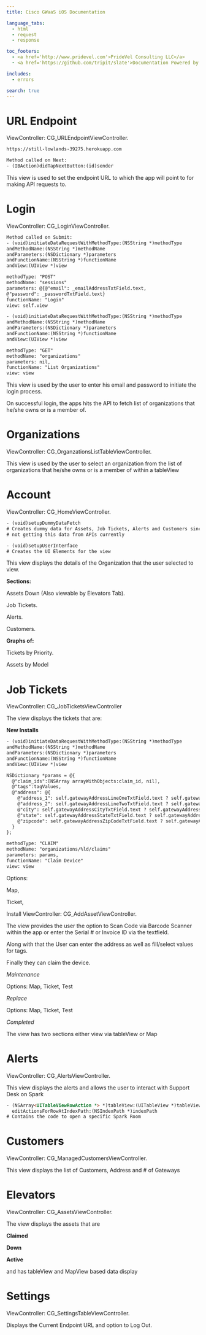 ```yaml
---
title: Cisco GWaaS iOS Documentation

language_tabs:
  - html
  - request
  - response

toc_footers:
  - <a href='http://www.pridevel.com'>PrideVel Consulting LLC</a>
  - <a href='https://github.com/tripit/slate'>Documentation Powered by Slate</a>

includes:
  - errors

search: true
---
```


# URL Endpoint

ViewController: CG_URLEndpointViewController.

```html
https://still-lowlands-39275.herokuapp.com

Method called on Next:
- (IBAction)didTapNextButton:(id)sender
```

This view is used to set the endpoint URL to which the app will point to for making API requests to.

# Login

ViewController: CG_LoginViewController.

```html
Method called on Submit:
- (void)initiateDataRequestWithMethodType:(NSString *)methodType 
andMethodName:(NSString *)methodName 
andParameters:(NSDictionary *)parameters 
andFunctionName:(NSString *)functionName 
andView:(UIView *)view 

methodType: "POST"
methodName: "sessions"
parameters: @{@"email": _emailAddressTxtField.text, 
@"password": _passwordTxtField.text}
functionName: "Login"
view: self.view

- (void)initiateDataRequestWithMethodType:(NSString *)methodType 
andMethodName:(NSString *)methodName 
andParameters:(NSDictionary *)parameters 
andFunctionName:(NSString *)functionName 
andView:(UIView *)view

methodType: "GET"
methodName: "organizations"
parameters: nil, 
functionName: "List Organizations"
view: view
```

This view is used by the user to enter his email and password to initiate the login process.

<aside class="notice">
On successful login, the apps hits the API to fetch list of organizations that
he/she owns or is a member of.
</aside>


# Organizations

ViewController: CG_OrganzationsListTableViewController.

This view is used by the user to select an organization from the list of organizations that
he/she owns or is a member of within a tableView

# Account

ViewController: CG_HomeViewController.

```html
- (void)setupDummyDataFetch
# Creates dummy data for Assets, Job Tickets, Alerts and Customers since we are
# not getting this data from APIs currently

- (void)setupUserInterface
# Creates the UI Elements for the view
```

This view displays the details of the Organization that the user selected to view.

**Sections:**

Assets Down (Also viewable by Elevators Tab).

Job Tickets.

Alerts.

Customers.

**Graphs of:**

Tickets by Priority.

Assets by Model

# Job Tickets

ViewController: CG_JobTicketsViewController

The view displays the tickets that are:

**New Installs**

```html
- (void)initiateDataRequestWithMethodType:(NSString *)methodType 
andMethodName:(NSString *)methodName 
andParameters:(NSDictionary *)parameters 
andFunctionName:(NSString *)functionName 
andView:(UIView *)view 

NSDictionary *params = @{
  @"claim_ids":[NSArray arrayWithObjects:claim_id, nil], 
  @"tags":tagValues, 
  @"address": @{
    @"address_1": self.gatewayAddressLineOneTxtField.text ? self.gatewayAddressLineOneTxtField.text : @"", 
    @"address_2": self.gatewayAddressLineTwoTxtField.text ? self.gatewayAddressLineTwoTxtField.text : @"", 
    @"city": self.gatewayAddressCityTxtField.text ? self.gatewayAddressCityTxtField.text : @"", 
    @"state": self.gatewayAddressStateTxtField.text ? self.gatewayAddressStateTxtField.text : @"", 
    @"zipcode": self.gatewayAddressZipCodeTxtField.text ? self.gatewayAddressZipCodeTxtField.text : @""
  }
};

methodType: "CLAIM"
methodName: "organizations/%ld/claims"
parameters: params, 
functionName: "Claim Device"
view: view
```

Options: 

Map, 

Ticket, 

Install
ViewController: CG_AddAssetViewController.

The view provides the user the option to Scan Code via Barcode Scanner within the app
or enter the Serial # or Invoice ID via the textfield.

Along with that the User can enter the address as well as fill/select values for tags.

Finally they can claim the device.

*Maintenance*

Options: Map, Ticket, Test

*Replace*

Options: Map, Ticket, Test

*Completed*

The view has two sections either view via tableView or Map

# Alerts

ViewController: CG_AlertsViewController.

This view displays the alerts and allows the user to interact with Support Desk on Spark

```html
- (NSArray<UITableViewRowAction *> *)tableView:(UITableView *)tableView 
  editActionsForRowAtIndexPath:(NSIndexPath *)indexPath
# Contains the code to open a specific Spark Room
```

# Customers

ViewController: CG_ManagedCustomersViewController.

This view displays the list of Customers, Address and # of Gateways

# Elevators

ViewController: CG_AssetsViewController.

The view displays the assets that are

**Claimed**

**Down**

**Active**

and has tableView and MapView based data display

# Settings

ViewController: CG_SettingsTableViewController.

Displays the Current Endpoint URL and option to Log Out.
